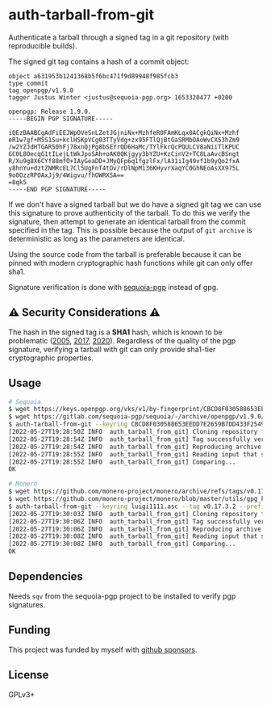 # auth-tarball-from-git

Authenticate a tarball through a signed tag in a git repository (with
reproducible builds).

The signed git tag contains a hash of a commit object:

```
object a631953b1241368b5f6bc471f9d89948f985fcb3
type commit
tag openpgp/v1.9.0
tagger Justus Winter <justus@sequoia-pgp.org> 1653320477 +0200

openpgp: Release 1.9.0.
-----BEGIN PGP SIGNATURE-----

iQEzBAABCgAdFiEEJWpOVeSnLZetJGjniNx+MzhfeR0FAmKLqx0ACgkQiNx+Mzhf
eR1w7gf+MSS1Su+kclHSKpVCg03TTyVdg+zx95FTlQjBtGaSRMbOAoWvCX53hZm9
/w2YZJdHTGAR50hFj78xnQjPg8bSEYrQD6HaMc/TYlFkrQcPQULCV8aNiiTlKPUC
GC0L8OecqG1tILejLtWkJpoSAh+oAK0QKjgyy3bYZU+KzCinV2+TC8LaAvcBSngt
R/Xu9g8X6CYf88mfO+IAyGeaDD+JMyQFp6q1fgzlFx/lA31iIg49vf1b9yQo2fxA
y8hnYu+dztZNMRcEL7Cl5UgFnT4tDv/rDlNpM136KHyvrXaqYC0GhNEoAsXX975L
9o0OzzRPOAxJj9/4Wigvu/fhOWRXSA==
=8qk5
-----END PGP SIGNATURE-----
```

If we don't have a signed tarball but we do have a signed git tag we can use
this signature to prove authenticity of the tarball. To do this we verify the
signature, then attempt to generate an identical tarball from the commit
specified in the tag. This is possible because the output of `git archive` is
deterministic as long as the parameters are identical.

Using the source code from the tarball is preferable because it can be pinned
with modern cryptographic hash functions while git can only offer sha1.

Signature verification is done with [sequoia-pgp](https://sequoia-pgp.org/)
instead of gpg.

## ⚠️ Security Considerations ⚠️

The hash in the signed tag is a **SHA1** hash, which is known to be problematic
([2005], [2017], [2020]). Regardless of the quality of the pgp signature,
verifying a tarball with git can only provide sha1-tier cryptographic
properties.

[2005]: https://www.schneier.com/blog/archives/2005/02/sha1_broken.html
[2017]: https://shattered.io/
[2020]: https://www.ntu.edu.sg/news/detail/critical-flaw-demonstrated-in-common-digital-security-algorithm

## Usage

```sh
# Sequoia
$ wget https://keys.openpgp.org/vks/v1/by-fingerprint/CBCD8F030588653EEDD7E2659B7DD433F254904A
$ wget https://gitlab.com/sequoia-pgp/sequoia/-/archive/openpgp/v1.9.0/sequoia-openpgp-v1.9.0.tar.gz
$ auth-tarball-from-git --keyring CBCD8F030588653EEDD7E2659B7DD433F254904A --tag openpgp/v1.9.0 https://gitlab.com/sequoia-pgp/sequoia sequoia-openpgp-v1.9.0.tar.gz
[2022-05-27T19:28:50Z INFO  auth_tarball_from_git] Cloning repository from "https://gitlab.com/sequoia-pgp/sequoia"
[2022-05-27T19:28:54Z INFO  auth_tarball_from_git] Tag successfully verified
[2022-05-27T19:28:54Z INFO  auth_tarball_from_git] Reproducing archive...
[2022-05-27T19:28:55Z INFO  auth_tarball_from_git] Reading input that should be verified...
[2022-05-27T19:28:55Z INFO  auth_tarball_from_git] Comparing...
OK

# Monero
$ wget https://github.com/monero-project/monero/archive/refs/tags/v0.17.3.2.tar.gz
$ wget https://github.com/monero-project/monero/blob/master/utils/gpg_keys/luigi1111.asc
$ auth-tarball-from-git --keyring luigi1111.asc --tag v0.17.3.2 --prefix monero-0.17.3.2 https://github.com/monero-project/monero v0.17.3.2.tar.gz
[2022-05-27T19:30:03Z INFO  auth_tarball_from_git] Cloning repository from "https://github.com/monero-project/monero"
[2022-05-27T19:30:06Z INFO  auth_tarball_from_git] Tag successfully verified
[2022-05-27T19:30:06Z INFO  auth_tarball_from_git] Reproducing archive...
[2022-05-27T19:30:08Z INFO  auth_tarball_from_git] Reading input that should be verified...
[2022-05-27T19:30:08Z INFO  auth_tarball_from_git] Comparing...
OK
```

## Dependencies

Needs `sqv` from the sequoia-pgp project to be installed to verify pgp
signatures.

## Funding

This project was funded by myself with [github
sponsors](https://github.com/sponsors/kpcyrd).

## License

GPLv3+
